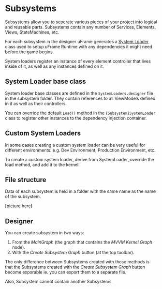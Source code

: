 # Subsystems

Subsystems allow you to seperate various pieces of your project into logical and reusable parts. Subsystems contain any number of Services, Elements, Views, StateMachines, etc.

For each subsystem in the designer uFrame generates a [System Loader](system-loaders.md) class used to setup uFrame Runtime with any dependencies it might need before the game begins.

System loaders register an instance of every element controller that lives inside of it, as well as any instances defined on it.

## System Loader base class

System loader base classes are defined in the `SystemLoaders.designer` file in the subsystem folder. They contain references to all ViewModels defined in it as well as their controllers.

You can override the default `Load()` method in the `{Subsystem}SystemLoader` class to register other instances to the dependency injection container.

## Custom System Loaders

In some cases creating a custom system loader can be very useful for different environments. e.g. Dev Environment, Production Environment, etc.

To create a custom system loader, derive from SystemLoader, override the load method, and add it to the kernel.

## File structure

Data of each subsystem is held in a folder with the same name as the name of the subsystem.

[picture here]

## Designer

You can create subsystem in two ways:

1. From the _MainGraph_ (the graph that contains the _MVVM Kernel Graph_ node).
2. With the _Create Subsystem Graph_ button (at the top toolbar).

The only difference between Subsystems created with those methods is that the Subsystems created with the _Create Subsystem Graph_ button become exporable ie. you can export them to a separate file.

Also, Subsystem cannot contain another Subsystems.
